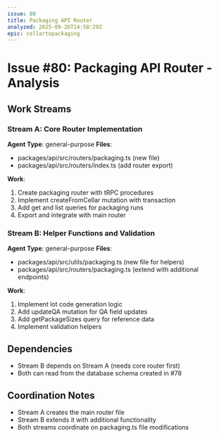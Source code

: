 ```yaml
---
issue: 80
title: Packaging API Router
analyzed: 2025-09-26T14:58:29Z
epic: cellartopackaging
---
```


# Issue #80: Packaging API Router - Analysis

## Work Streams

### Stream A: Core Router Implementation
**Agent Type**: general-purpose
**Files**:
- packages/api/src/routers/packaging.ts (new file)
- packages/api/src/routers/index.ts (add router export)

**Work**:
1. Create packaging router with tRPC procedures
2. Implement createFromCellar mutation with transaction
3. Add get and list queries for packaging runs
4. Export and integrate with main router

### Stream B: Helper Functions and Validation
**Agent Type**: general-purpose
**Files**:
- packages/api/src/utils/packaging.ts (new file for helpers)
- packages/api/src/routers/packaging.ts (extend with additional endpoints)

**Work**:
1. Implement lot code generation logic
2. Add updateQA mutation for QA field updates
3. Add getPackageSizes query for reference data
4. Implement validation helpers

## Dependencies
- Stream B depends on Stream A (needs core router first)
- Both can read from the database schema created in #78

## Coordination Notes
- Stream A creates the main router file
- Stream B extends it with additional functionality
- Both streams coordinate on packaging.ts file modifications